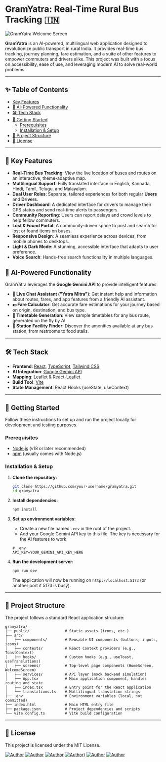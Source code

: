 # GramYatra: Real-Time Rural Bus Tracking 🇮🇳

![GramYatra Welcome Screen](https://i.imgur.com/g0cZc8X.png)

**GramYatra** is an AI-powered, multilingual web application designed to revolutionize public transport in rural India. It provides real-time bus tracking, journey planning, fare estimation, and a suite of other features to empower commuters and drivers alike. This project was built with a focus on accessibility, ease of use, and leveraging modern AI to solve real-world problems.

---

## ✨ Table of Contents

- [Key Features](#-key-features)
- [🤖 AI-Powered Functionality](#-ai-powered-functionality)
- [🛠️ Tech Stack](#️-tech-stack)
- [🚀 Getting Started](#-getting-started)
  - [Prerequisites](#prerequisites)
  - [Installation & Setup](#installation--setup)
- [📁 Project Structure](#-project-structure)
- [📜 License](#-license)

---

## 🌟 Key Features

- **Real-Time Bus Tracking**: View the live location of buses and routes on an interactive, theme-adaptive map.
- **Multilingual Support**: Fully translated interface in English, Kannada, Hindi, Tamil, Telugu, and Malayalam.
- **Dual User Roles**: Separate, tailored experiences for both regular **Users** and **Drivers**.
- **Driver Dashboard**: A dedicated interface for drivers to manage their GPS status and send real-time alerts to passengers.
- **Community Reporting**: Users can report delays and crowd levels to help fellow commuters.
- **Lost & Found Portal**: A community-driven space to post and search for lost or found items on buses.
- **Responsive Design**: A seamless experience across devices, from mobile phones to desktops.
- **Light & Dark Mode**: A stunning, accessible interface that adapts to user preference.
- **Voice Search**: Hands-free search functionality in multiple languages.

## 🤖 AI-Powered Functionality

GramYatra leverages the **Google Gemini API** to provide intelligent features:

- **💬 Live Chat Assistant ("Yatra Mitra")**: Get instant help and information about routes, fares, and app features from a friendly AI assistant.
- **💵 Fare Calculator**: Get accurate fare estimations for your journey based on origin, destination, and bus type.
- **📅 Timetable Generation**: View sample timetables for any bus route, generated on the fly by AI.
- **🏢 Station Facility Finder**: Discover the amenities available at any bus station, from restrooms to food stalls.

---

## 🛠️ Tech Stack

- **Frontend**: [React](https://reactjs.org/), [TypeScript](https://www.typescriptlang.org/), [Tailwind CSS](https://tailwindcss.com/)
- **AI Integration**: [Google Gemini API](https://ai.google.dev/)
- **Mapping**: [Leaflet](https://leafletjs.com/) & [React-Leaflet](https://react-leaflet.js.org/)
- **Build Tool**: [Vite](https://vitejs.dev/)
- **State Management**: React Hooks (useState, useContext)

---

## 🚀 Getting Started

Follow these instructions to set up and run the project locally for development and testing purposes.

### Prerequisites

- [Node.js](https://nodejs.org/) (v18 or later recommended)
- [npm](https://www.npmjs.com/) (usually comes with Node.js)

### Installation & Setup

1.  **Clone the repository:**
    ```sh
    git clone https://github.com/your-username/gramyatra.git
    cd gramyatra
    ```

2.  **Install dependencies:**
    ```sh
    npm install
    ```

3.  **Set up environment variables:**
    -   Create a new file named `.env` in the root of the project.
    -   Add your Google Gemini API key to this file. The key is necessary for the AI features to work.
    ```env
    # .env
    API_KEY=YOUR_GEMINI_API_KEY_HERE
    ```

4.  **Run the development server:**
    ```sh
    npm run dev
    ```
    The application will now be running on `http://localhost:5173` (or another port if 5173 is busy).

---

## 📁 Project Structure

The project follows a standard React application structure:

```
gramyatra/
├── public/                # Static assets (icons, etc.)
├── src/
│   ├── components/        # Reusable UI components (buttons, inputs, icons)
│   ├── contexts/          # React Context providers (e.g., ToastContext)
│   ├── hooks/             # Custom hooks (e.g., useToast, useTranslations)
│   ├── screens/           # Top-level page components (HomeScreen, WelcomeScreen)
│   ├── services/          # API layer (mock backend simulation)
│   ├── App.tsx            # Main application component, handles routing and state
│   ├── index.tsx          # Entry point for the React application
│   └── translations.ts    # Multilingual translation strings
├── .env                   # Environment variables (local, not committed)
├── index.html             # Main HTML entry file
├── package.json           # Project dependencies and scripts
└── vite.config.ts         # Vite build configuration
```

---

## 📜 License

This project is licensed under the MIT License.

[![Author](https://img.shields.io/badge/Author-Chirag%20O-blue.svg)](https://github.com/Chirag-O2004)
[![Author](https://img.shields.io/badge/Author-Durga_Prasadh%20K-blue.svg)](https://github.com/KDurgaPrasad116)
[![Author](https://img.shields.io/badge/Author-Jai_Keerthana%20S-blue.svg)](https://github.com/JaiKeerthanaS)
[![Author](https://img.shields.io/badge/Author-Kalashree%20R%20M-blue.svg)](https://github.com/KalashreeRM))
[![Author](https://img.shields.io/badge/Author-Karthik%20S%20B-blue.svg)](https://github.com/Karthik_s)
[![Author](https://img.shields.io/badge/Author-Keerthan%20B%20M-blue.svg)](https://github.com/Keerthan2024)
